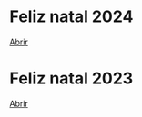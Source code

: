 # Feliz natal 2024

[Abrir](https://alex5ander.github.io/feliz-natal/2024/)

# Feliz natal 2023

[Abrir](https://alex5ander.github.io/feliz-natal/2023/)